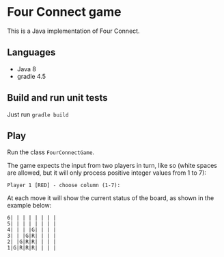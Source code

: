 # Four Connect game

This is a Java implementation of Four Connect.

## Languages
- Java 8
- gradle 4.5

## Build and run unit tests
Just run `gradle build`

## Play
Run the class `FourConnectGame`.

The game expects the input from two players in turn, like so (white spaces are allowed, but it will only process positive integer values from 1 to 7):

`Player 1 [RED] - choose column (1-7):`

At each move it will show the current status of the board, as shown in the example below:

```
6| | | | | | | |
5| | | | | | | |
4| | | |G| | | |
3| | |G|R| | | |
2| |G|R|R| | | |
1|G|R|R|R| | | |
```